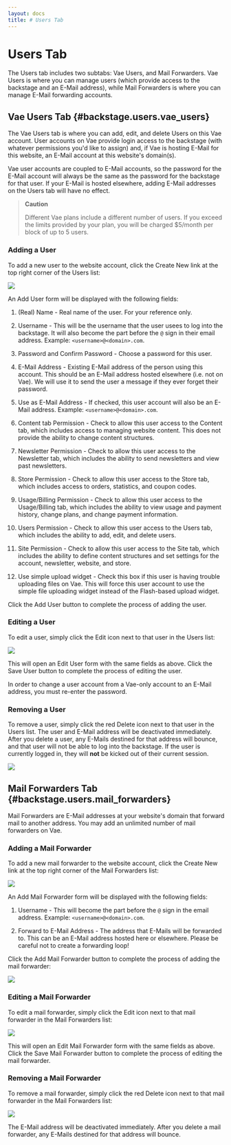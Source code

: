 ```yaml
---
layout: docs
title: # Users Tab
---
```


# Users Tab

The Users tab includes two subtabs: Vae Users, and Mail Forwarders. Vae
Users is where you can manage users (which provide access to the
backstage and an E-Mail address), while Mail Forwarders is where you can
manage E-Mail forwarding accounts.

## Vae Users Tab {#backstage.users.vae_users}

The Vae Users tab is where you can add, edit, and delete Users on this
Vae account. User accounts on Vae provide login access to the backstage
(with whatever permissions you'd like to assign) and, if Vae is hosting
E-Mail for this website, an E-Mail account at this website's domain(s).

Vae user accounts are coupled to E-Mail accounts, so the password for
the E-Mail account will always be the same as the password for the
backstage for that user. If your E-Mail is hosted elsewhere, adding
E-Mail addresses on the Users tab will have no effect.

> **Caution**
>
> Different Vae plans include a different number of users. If you exceed
> the limits provided by your plan, you will be charged \$5/month per
> block of up to 5 users.

### Adding a User

To add a new user to the website account, click the Create New link at
the top right corner of the Users list:

![](assets/images/screenshots/content_management/users_tab_create_new.png)

An Add User form will be displayed with the following fields:

1.  (Real) Name - Real name of the user. For your reference only.

2.  Username - This will be the username that the user usees to log into
    the backstage. It will also become the part before the `@` sign in
    their email address. Example: `<username>@<domain>.com`.

3.  Password and Confirm Password - Choose a password for this user.

4.  E-Mail Address - Existing E-Mail address of the person using
    this account. This should be an E-Mail address hosted
    elsewhere (i.e. not on Vae). We will use it to send the user a
    message if they ever forget their password.

5.  Use as E-Mail Address - If checked, this user account will also be
    an E-Mail address. Example: `<username>@<domain>.com`.

6.  Content tab Permission - Check to allow this user access to the
    Content tab, which includes access to managing website content. This
    does not provide the ability to change content structures.

7.  Newsletter Permission - Check to allow this user access to the
    Newsletter tab, which includes the ability to send newsletters and
    view past newsletters.

8.  Store Permission - Check to allow this user access to the Store tab,
    which includes access to orders, statistics, and coupon codes.

9.  Usage/Billing Permission - Check to allow this user access to the
    Usage/Billing tab, which includes the ability to view usage and
    payment history, change plans, and change payment information.

10. Users Permission - Check to allow this user access to the Users tab,
    which includes the ability to add, edit, and delete users.

11. Site Permission - Check to allow this user access to the Site tab,
    which includes the ability to define content structures and set
    settings for the account, newsletter, website, and store.

12. Use simple upload widget - Check this box if this user is having
    trouble uploading files on Vae. This will force this user account to
    use the simple file uploading widget instead of the Flash-based
    upload widget.

Click the Add User button to complete the process of adding the user.

### Editing a User

To edit a user, simply click the Edit icon next to that user in the
Users list:

![](assets/images/screenshots/content_management/users_tab_edit_user.png)

This will open an Edit User form with the same fields as above. Click
the Save User button to complete the process of editing the user.

In order to change a user account from a Vae-only account to an E-Mail
address, you must re-enter the password.

### Removing a User

To remove a user, simply click the red Delete icon next to that user in
the Users list. The user and E-Mail address will be deactivated
immediately. After you delete a user, any E-Mails destined for that
address will bounce, and that user will not be able to log into the
backstage. If the user is currently logged in, they will **not** be
kicked out of their current session.

![](assets/images/screenshots/content_management/users_tab_delete_user.png)

## Mail Forwarders Tab {#backstage.users.mail_forwarders}

Mail Forwarders are E-Mail addresses at your website's domain that
forward mail to another address. You may add an unlimited number of mail
forwarders on Vae.

### Adding a Mail Forwarder

To add a new mail forwarder to the website account, click the Create New
link at the top right corner of the Mail Forwarders list:

![](assets/images/screenshots/content_management/mail_forward_create_new_button.png)

An Add Mail Forwarder form will be displayed with the following fields:

1.  Username - This will become the part before the `@` sign in the
    email address. Example: `<username>@<domain>.com`.

2.  Forward to E-Mail Address - The address that E-Mails will be
    forwarded to. This can be an E-Mail address hosted here
    or elsewhere. Please be careful not to create a forwarding loop!

Click the Add Mail Forwarder button to complete the process of adding
the mail forwarder:

![](assets/images/screenshots/content_management/mail_forward_add_button.png)

### Editing a Mail Forwarder

To edit a mail forwarder, simply click the Edit icon next to that mail
forwarder in the Mail Forwarders list:

![](assets/images/screenshots/content_management/mail_forward_edit_button.png)

This will open an Edit Mail Forwarder form with the same fields as
above. Click the Save Mail Forwarder button to complete the process of
editing the mail forwarder.

### Removing a Mail Forwarder

To remove a mail forwarder, simply click the red Delete icon next to
that mail forwarder in the Mail Forwarders list:

![](assets/images/screenshots/content_management/mail_forward_delete_button.png)

The E-Mail address will be deactivated immediately. After you delete a
mail forwarder, any E-Mails destined for that address will bounce.
